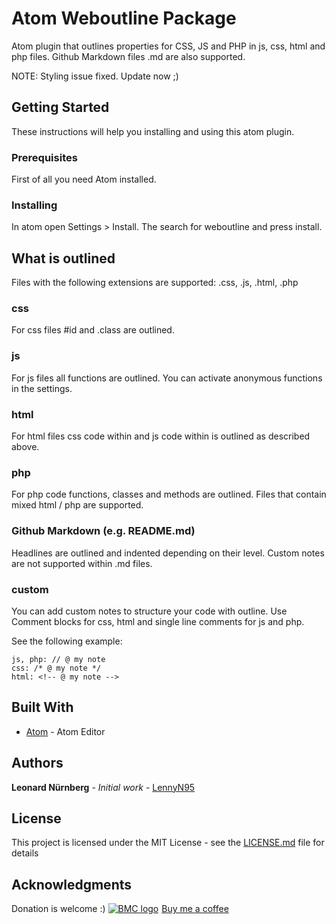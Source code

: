 # Atom Weboutline Package

Atom plugin that outlines properties for CSS, JS and PHP in js, css, html and php files.
Github Markdown files .md are also supported.

NOTE: Styling issue fixed. Update now ;)

## Getting Started

These instructions will help you installing and using this atom plugin.

### Prerequisites

First of all you need Atom installed.

### Installing

In atom open Settings > Install. The search for weboutline and press install.

## What is outlined

Files with the following extensions are supported: .css, .js, .html, .php

### css

For css files #id and .class are outlined.

### js

For js files all functions are outlined. You can activate anonymous functions in the settings.

### html

For html files css code within <style type="text/css"></style> and js code within <script></script> is outlined as described above.

### php

For php code functions, classes and methods are outlined. Files that contain mixed html / php are supported.

### Github Markdown (e.g. README.md)

Headlines are outlined and indented depending on their level. Custom notes are not supported within .md files.

### custom

You can add custom notes to structure your code with outline.
Use Comment blocks for css, html and single line comments for js and php.

See the following example:

````
js, php: // @ my note
css: /* @ my note */
html: <!-- @ my note -->
````

## Built With

* [Atom](https://atom.io/) - Atom Editor

## Authors

**Leonard Nürnberg** - *Initial work* - [LennyN95](https://github.com/LennyN95)

## License

This project is licensed under the MIT License - see the [LICENSE.md](LICENSE.md) file for details

## Acknowledgments

Donation is welcome :)
<a class="bmc-button" href="https://www.buymeacoffee.com/5R7pfc9"><img src="https://www.buymeacoffee.com/assets/img/BMC-btn-logo.svg" alt="BMC logo"><span style="margin-left:5px">Buy me a coffee</span></a>
